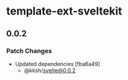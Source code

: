 # template-ext-sveltekit

## 0.0.2

### Patch Changes

- Updated dependencies [fba6a49]
  - @kksh/svelte@0.0.2
